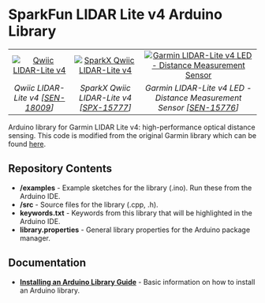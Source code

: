 SparkFun LIDAR Lite v4 Arduino Library
========================================



<table class="table table-hover table-striped table-bordered">
  <tr align="center">
   <td><a href="https://www.sparkfun.com/products/18009"><img src="https://cdn.sparkfun.com/assets/parts/1/7/2/1/1/18009-Garmin_LIDAR-Lite_v4_LED_-_Distance_Measurement_Sensor__Qwiic_-01.jpg" alt="Qwiic LIDAR-Lite v4
"></a></td>
   <td><a href="https://www.sparkfun.com/products/15777"><img src="https://cdn.sparkfun.com//assets/parts/1/4/3/7/9/15777-Qwiic_LIDAR_Lite_v4-01.jpg" alt="SparkX Qwiic LIDAR-Lite v4
"></a></td>
   <td><a href="https://www.sparkfun.com/products/15776"><img src="https://cdn.sparkfun.com//assets/parts/1/4/3/7/5/15776-Garmin_LIDAR-Lite_V4_LED_-_Distance_Measurement_Sensor-01.jpg" alt="Garmin LIDAR-Lite v4 LED - Distance Measurement Sensor"></a></td>
  </tr>
  <tr align="center">
   <td><i>Qwiic LIDAR-Lite v4 [<a href="https://www.sparkfun.com/products/18009">SEN-18009</a>]</i></td>
   <td><i>SparkX Qwiic LIDAR-Lite v4 [<a href="https://www.sparkfun.com/products/15777">SPX-15777</a>]</i></td>
   <td><i>Garmin LIDAR-Lite v4 LED - Distance Measurement Sensor [<a href="https://www.sparkfun.com/products/15776">SEN-15776</a>]</i></td>
  </tr>
</table>

Arduino library for Garmin LIDAR Lite v4: high-performance optical distance sensing. This code is modified from the original Garmin library which can be found [here](https://github.com/garmin/LIDARLite_Arduino_Library).


Repository Contents
-------------------

* **/examples** - Example sketches for the library (.ino). Run these from the Arduino IDE.
* **/src** - Source files for the library (.cpp, .h).
* **keywords.txt** - Keywords from this library that will be highlighted in the Arduino IDE. 
* **library.properties** - General library properties for the Arduino package manager. 

Documentation
--------------

* **[Installing an Arduino Library Guide](https://learn.sparkfun.com/tutorials/installing-an-arduino-library)** - Basic information on how to install an Arduino library.
